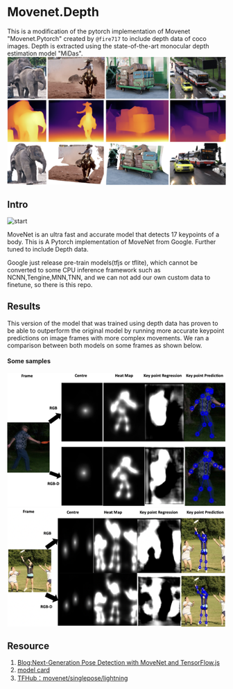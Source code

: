 # Movenet.Depth
This is a modification of the pytorch implementation of Movenet "Movenet.Pytorch" created by `@fire717` to include depth data of coco images. Depth is extracted using the state-of-the-art monocular depth estimation model "MiDas".
![midas](../data/imgs/midas.jpg)

## Intro
![start](../data/imgs/three_pane_aligned.gif)

MoveNet is an ultra fast and accurate model that detects 17 keypoints of a body.
This is A Pytorch implementation of MoveNet from Google. Further tuned to include Depth data.

Google just release pre-train models(tfjs or tflite), which cannot be converted to some CPU inference framework such as NCNN,Tengine,MNN,TNN, and we can not add our own custom data to finetune, so there is this repo.

## Results
This version of the model that was trained using depth data has proven to be able to outperform the original model by running more accurate keypoint predictions on image frames with more complex movements. We ran a comparison between both models on some frames as shown below.
#### Some samples
![throw](../data/imgs/Frisbee_throw.png)
![catch](../data/imgs/catch.png)


## Resource
1. [Blog:Next-Generation Pose Detection with MoveNet and TensorFlow.js](https://blog.tensorflow.org/2021/05/next-generation-pose-detection-with-movenet-and-tensorflowjs.html
)
2. [model card](https://storage.googleapis.com/movenet/MoveNet.SinglePose%20Model%20Card.pdf)
3. [TFHub：movenet/singlepose/lightning
](https://tfhub.dev/google/movenet/singlepose/lightning/4
)
